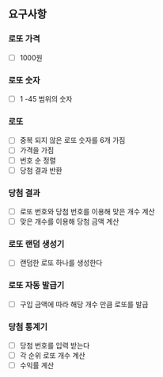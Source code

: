 ## 요구사항

### 로또 가격

- [ ] 1000원

### 로또 숫자

- [ ] 1 -45 범위의 숫자

### 로또

- [ ] 중복 되지 않은 로또 숫자를 6개 가짐
- [ ] 가격을 가짐
- [ ] 번호 순 정렬
- [ ] 당첨 결과 반환

### 당첨 결과

- [ ] 로또 번호와 당첨 번호를 이용해 맞은 개수 계산
- [ ] 맞은 개수를 이용해 당첨 금액 계산

### 로또 랜덤 생성기

- [ ] 랜덤한 로또 하나를 생성한다

### 로또 자동 발급기

- [ ] 구입 금액에 따라 해당 개수 만큼 로또를 발급

### 당첨 통계기

- [ ] 당첨 번호를 입력 받는다
- [ ] 각 순위 로또 개수 계산
- [ ] 수익률 계산